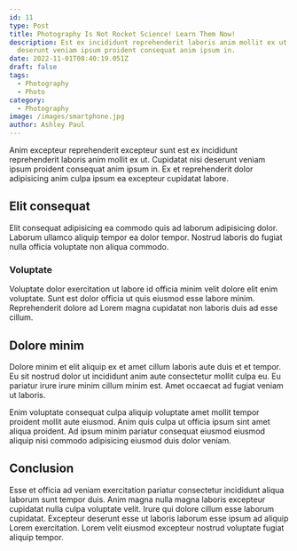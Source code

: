 ```yaml
---
id: 11
type: Post
title: Photography Is Not Rocket Science! Learn Them Now!
description: Est ex incididunt reprehenderit laboris anim mollit ex ut. Cupidatat nisi
  deserunt veniam ipsum proident consequat anim ipsum in.
date: 2022-11-01T08:40:19.051Z
draft: false
tags:
  - Photography
  - Photo
category:
  - Photography
image: /images/smartphone.jpg
author: Ashley Paul
---
```

Anim excepteur reprehenderit excepteur sunt est ex incididunt reprehenderit laboris anim mollit ex ut. Cupidatat nisi deserunt veniam ipsum proident consequat anim ipsum in. Ex et reprehenderit dolor adipisicing anim culpa ipsum ea excepteur cupidatat labore.
## Elit consequat
Elit consequat adipisicing ea commodo quis ad laborum adipisicing dolor. Laborum ullamco aliquip tempor ea dolor tempor. Nostrud laboris do fugiat nulla officia voluptate non aliqua commodo. 

### Voluptate
Voluptate dolor exercitation ut labore id officia minim velit dolore elit enim voluptate. Sunt est dolor officia ut quis eiusmod esse labore minim. Reprehenderit dolore ad Lorem magna cupidatat non laboris duis ad esse cillum.

## Dolore minim
Dolore minim et elit aliquip ex et amet cillum laboris aute duis et et tempor. Eu sit nostrud dolor ut incididunt anim aute consectetur mollit culpa eu. Eu pariatur irure irure minim cillum minim est. Amet occaecat ad fugiat veniam ut laboris.

Enim voluptate consequat culpa aliquip voluptate amet mollit tempor proident mollit aute eiusmod. Anim quis culpa ut officia ipsum sint amet aliqua proident. Ad ipsum minim pariatur consequat eiusmod eiusmod aliquip nisi commodo adipisicing eiusmod duis dolor veniam.
## Conclusion
Esse et officia ad veniam exercitation pariatur consectetur incididunt aliqua laborum sunt tempor duis. Anim magna nulla magna laboris excepteur cupidatat nulla culpa voluptate velit. Irure qui dolore cillum esse laborum cupidatat. Excepteur deserunt esse ut laboris laborum esse ipsum ad aliquip Lorem exercitation. Lorem velit eiusmod excepteur nostrud voluptate fugiat aliquip tempor.